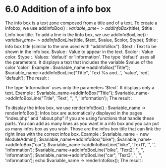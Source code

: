 # 6.0 Addition of a info box

The info box is a text zone composed from a title and of a text. To create a infobox, we use addInfoBox() : 
$variable_name->addInfoBox($title); 
$title : Linfo box title. To add a line in the linfo box, we use addInfoBoxLine() : 
$variable_name->addInfoBoxLine($title, $text, $value, $color, $type); 
$title : Info box title (similar to the one used with "addInfoBox"). $text : Text to be shown in the info box. $value : Value to appear in the text. $color : Value color. $type :. Values: 'default' or 'information'. 
The type 'default' uses all the parameters. It displays a text that includes the variable $value of the color 'color'. 
Example : 
$variable_name->addInfoBox("Title"); $variable_name->addInfoBoxLine("Title", 'Text %s and...', 'value', 'red', 'default'); 
The result : 
 
The type 'information' uses only the parameters '$text'. It displays only a text. Exemple : 
$variable_name->addInfoBox("Title"); $variable_name->addInfoBoxLine("Title", 'Text', '', '', 'information'); 
The result : 
 
 
To display the infos box, we use renderInfoBox() : 
$variable_name -> renderInfoBox(); 
Infos box are automatically displayed in the pages "index.php" and "about.php" if you are using functions that handle these parts. 
You can add as many lines as you want in a info box and you can put as many infos box as you wish. Those are the infos box title that can link the right lines with the correct infos box. 
Example : 
$variable_name = new ModuleAdmin(); $variable_name->addInfoBox("bike"); $variable_name->addInfoBox("car"); $variable_name->addInfoBoxLine("bike", 'Text1', '', '', 'information'); $variable_name->addInfoBoxLine("bike", 'Text2', '', '', 'information'); $variable_name->addInfoBoxLine("car", 'Text3', '', '', 'information'); echo $variable_name -> renderInfoBox(); 
The result : 
